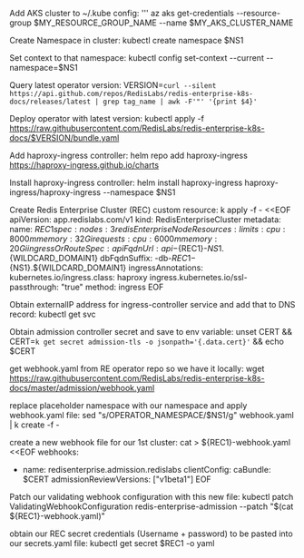 Add AKS cluster to ~/.kube config:
''' az aks get-credentials --resource-group $MY_RESOURCE_GROUP_NAME --name $MY_AKS_CLUSTER_NAME

Create Namespace in cluster:
kubectl create namespace $NS1

Set context to that namespace:
kubectl config set-context --current --namespace=$NS1

Query latest operator version:
VERSION=`curl --silent https://api.github.com/repos/RedisLabs/redis-enterprise-k8s-docs/releases/latest | grep tag_name | awk -F'"' '{print $4}'`

Deploy operator with latest version:
kubectl apply -f https://raw.githubusercontent.com/RedisLabs/redis-enterprise-k8s-docs/$VERSION/bundle.yaml

Add haproxy-ingress controller:
helm repo add haproxy-ingress https://haproxy-ingress.github.io/charts

Install haproxy-ingress controller:
helm install haproxy-ingress haproxy-ingress/haproxy-ingress --namespace $NS1

Create Redis Enterprise Cluster (REC) custom resource:
k apply -f - <<EOF
apiVersion: app.redislabs.com/v1
kind: RedisEnterpriseCluster
metadata:
  name: $REC1
spec:
  nodes: 3
  redisEnterpriseNodeResources:
     limits:
       cpu: 8000m
       memory: 32Gi
     requests:
       cpu: 6000m
       memory: 20Gi
  ingressOrRouteSpec:
    apiFqdnUrl: api-${REC1}-${NS1}.${WILDCARD_DOMAIN1}
    dbFqdnSuffix: -db-${REC1}-${NS1}.${WILDCARD_DOMAIN1}
    ingressAnnotations:
      kubernetes.io/ingress.class: haproxy
      ingress.kubernetes.io/ssl-passthrough: "true"
    method: ingress
EOF

Obtain externalIP address for ingress-controller service and add that to DNS record:
kubectl get svc <name-of-haproxy-ingress-svc>

Obtain admission controller secret and save to env variable:
unset CERT && CERT=`k get secret admission-tls -o jsonpath='{.data.cert}'` && echo $CERT

get webhook.yaml from RE operator repo so we have it locally:
wget https://raw.githubusercontent.com/RedisLabs/redis-enterprise-k8s-docs/master/admission/webhook.yaml

replace placeholder namespace with our namespace and apply webhook.yaml file:
sed "s/OPERATOR_NAMESPACE/$NS1/g" webhook.yaml | k create -f -

create a new webhook file for our 1st cluster:
cat > ${REC1}-webhook.yaml <<EOF
webhooks:
- name: redisenterprise.admission.redislabs
  clientConfig:
    caBundle: $CERT
  admissionReviewVersions: ["v1beta1"]
EOF

Patch our validating webhook configuration with this new file:
kubectl patch ValidatingWebhookConfiguration redis-enterprise-admission --patch "$(cat ${REC1}-webhook.yaml)"

obtain our REC secret credentials (Username + password) to be pasted into our secrets.yaml file:
kubectl get secret $REC1 -o yaml
